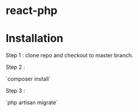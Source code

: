 # react-php

# Installation
<p> Step 1 : clone repo and checkout to master branch.</p>
<p> Step 2 : </p> `composer install` 
<p> Step 3 : </p> `php artisan migrate`

